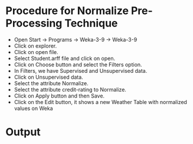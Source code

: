 # Procedure for Normalize Pre-Processing Technique
- Open Start -> Programs -> Weka-3-9 -> Weka-3-9
- Click on explorer.
- Click on open file.
- Select Student.arff file and click on open.
- Click on Choose button and select the Filters option.
- In Filters, we have Supervised and Unsupervised data.
- Click on Unsupervised data.
- Select the attribute Normalize.
- Select the attribute credit-rating to Normalize.
- Click on Apply button and then Save.
- Click on the Edit button, it shows a new Weather Table with normalized values on Weka
# Output
